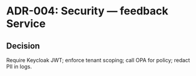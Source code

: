 # ADR-004: Security — feedback Service
## Decision
Require Keycloak JWT; enforce tenant scoping; call OPA for policy; redact PII in logs.
